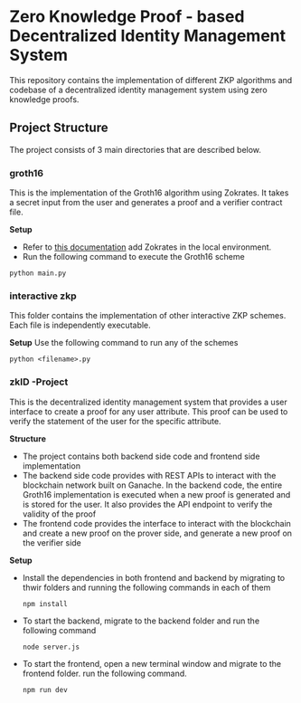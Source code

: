 # Zero Knowledge Proof - based Decentralized Identity Management System

This repository contains the implementation of different ZKP algorithms and codebase of a decentralized identity management system using zero knowledge proofs.

## Project Structure

The project consists of 3 main directories that are described below.

### groth16

This is the implementation of the Groth16 algorithm using Zokrates. It takes a secret input from the user and generates a proof and a verifier contract file.

**Setup**
- Refer to [this documentation](https://zokrates.github.io/gettingstarted.html#installation) add Zokrates in the local environment.
- Run the following command to execute the Groth16 scheme
```
python main.py
```

### interactive zkp

This folder contains the implementation of other interactive ZKP schemes. Each file is independently executable. 

**Setup**
Use the following command to run any of the schemes
```
python <filename>.py
```

### zkID -Project

This is the decentralized identity management system that provides a user interface to create a proof for any user attribute. This proof can be used to verify the statement of the user for the specific attribute.

**Structure**

- The project contains both backend side code and frontend side implementation
- The backend side code provides with REST APIs to interact with the blockchain network built on Ganache. In the backend code, the entire Groth16 implementation is executed when a new proof is generated and is stored for the user. It also provides the API endpoint to verify the validity of the proof
- The frontend code provides the interface to interact with the blockchain and create a new proof on the prover side, and generate a new proof on the verifier side

**Setup**
- Install the dependencies in both frontend and backend by migrating to thwir folders and running the following commands in each of them
    ```
    npm install
    ```


- To start the backend, migrate to the backend folder and run the following command
    ```
    node server.js
    ```

- To start the frontend, open a new terminal window and migrate to the frontend folder. run the following command.
    ```
    npm run dev
    ```